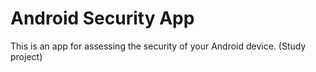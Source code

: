 # Android Security App

This is an app for assessing the security of your Android device.
(Study project)
